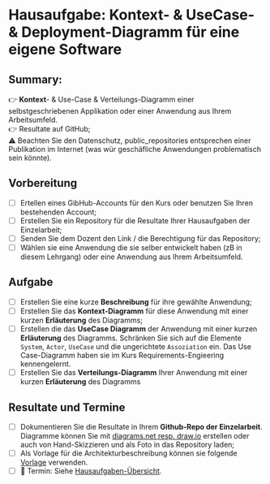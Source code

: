 # Hausaufgabe: Kontext- & UseCase- & Deployment-Diagramm für eine eigene Software

## Summary:<br>
:point_right: **Kontext**- & Use-Case & Verteilungs-Diagramm einer selbstgeschriebenen Applikation oder einer Anwendung aus Ihrem Arbeitsumfeld. 
<br>:point_right: Resultate auf GitHub;
<br>:warning: Beachten Sie den Datenschutz, public_repositories entsprechen einer Publikation im Internet (was wür geschäfliche Anwendungen problematisch sein könnte).

## Vorbereitung
- [ ] Ertellen eines GibHub-Accounts für den Kurs oder benutzen Sie Ihren bestehenden Account;
- [ ] Erstellen Sie ein Repository für die Resultate Ihrer Hausaufgaben der Einzelarbeit; 
- [ ] Senden Sie dem Dozent den Link / die Berechtigung für das Repository;
- [ ] Wählen sie eine Anwendung die sie selber entwickelt haben (zB in diesem Lehrgang) oder eine Anwendung aus Ihrem Arbeitsumfeld.

## Aufgabe
- [ ] Erstellen Sie eine kurze **Beschreibung** für ihre gewählte Anwendung;
- [ ] Erstellen Sie das **Kontext-Diagramm** für diese Anwendung mit einer kurzen **Erläuterung** des Diagramms;
- [ ] Erstellen die das **UseCase Diagramm** der Anwendung mit einer kurzen **Erläuterung** des Diagramms. Schränken Sie sich auf die Elemente `System`, `Actor`, `UseCase` und die ungerichtete `Assoziation` ein. Das Use Case-Diagramm haben sie im Kurs Requirements-Engieering kennengelernt.
- [ ] Erstellen Sie das **Verteilungs-Diagramm** Ihrer Anwendung mit einer kurzen **Erläuterung** des Diagramms

## Resultate und Termine
- [ ] Dokumentieren Sie die Resultate in Ihrem **Github-Repo der Einzelarbeit**. Diagramme können Sie mit [diagrams.net resp. draw.io](https://www.drawio.com/) erstellen oder auch von Hand-Skizzieren und als Foto in das Repository laden;
- [ ] Als Vorlage für die Architekturbeschreibung können sie folgende [Vorlage](ArchDocVorl.md) verwenden.
- [ ] :date: Termin: Siehe [Hausaufgaben-Übersicht](README.md).
